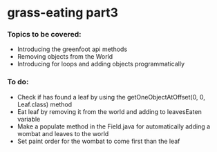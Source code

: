 # grass-eating part3

### Topics to be covered:
- Introducing the greenfoot api methods
- Removing objects from the World
- Introducing for loops and adding objects programmatically 

### To do:
- Check if has found a leaf by using the getOneObjectAtOffset(0, 0, Leaf.class) method
- Eat leaf by removing it from the world and adding to leavesEaten variable
- Make a populate method in the Field.java for automatically adding a wombat and leaves to the world
- Set paint order for the wombat to come first than the leaf
